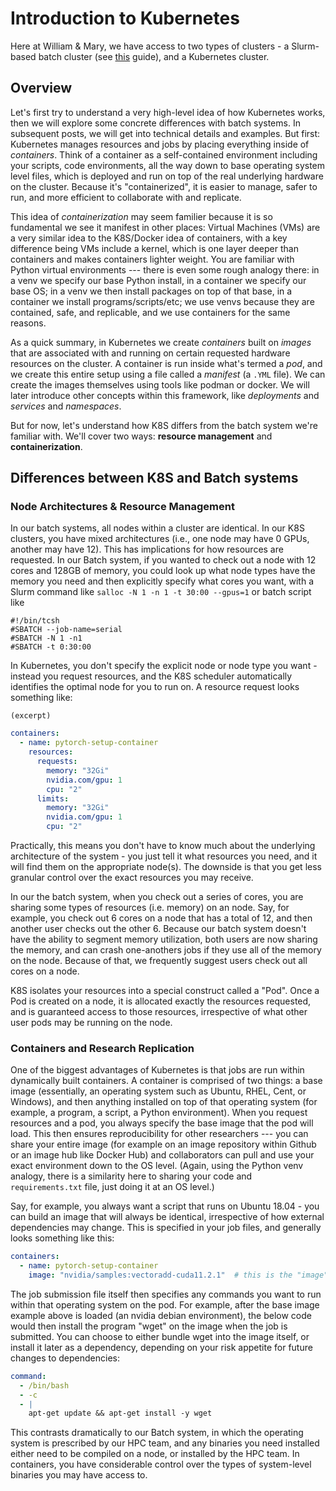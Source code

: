 # Introduction to Kubernetes

Here at William & Mary, we have access to two types of clusters - a Slurm-based batch cluster (see [this](https://hmbaier.gitbook.io/distributed-ml-w-and-m/the-batch-system/what-is-the-batch-system) guide), and a Kubernetes cluster.

## Overview

Let's first try to understand a very high-level idea of how Kubernetes works, then we will explore some concrete differences with batch systems.  In subsequent posts, we will get into technical details and examples.  But first: Kubernetes manages resources and jobs by placing everything inside of *containers*.  Think of a container as a self-contained environment including your scripts, code environments, all the way down to base operating system level files, which is deployed and run on top of the real underlying hardware on the cluster.  Because it's "containerized", it is easier to manage, safer to run, and more efficient to collaborate with and replicate.  

This idea of *containerization* may seem familier because it is so fundamental we see it manifest in other places:  Virtual Machines (VMs) are a very similar idea to the K8S/Docker idea of containers, with a key  difference being VMs include a kernel, which is one layer deeper than containers and makes containers lighter weight.  You are familiar with Python virtual environments --- there is even some rough analogy there: in a venv we specify our base Python install, in a container we specify our base OS; in a venv we then install packages on top of that base, in a container we install programs/scripts/etc; we use venvs because they are contained, safe, and replicable, and we use containers for the same reasons.

As a quick summary, in Kubernetes we create *containers* built on *images* that are associated with and running on certain requested hardware resources on the cluster.  A container is run inside what's termed a *pod*, and we create this entire setup using a file called a *manifest* (a `.YML` file).  We can create the images themselves using tools like podman or docker.  We will later introduce other concepts within this framework, like *deployments* and *services* and *namespaces*. 

But for now, let's understand how K8S differs from the batch system we're familiar with.  We'll cover two ways: **resource management** and **containerization**.


## Differences between K8S and Batch systems

### Node Architectures & Resource Management

In our batch systems, all nodes within a cluster are identical.  In our K8S clusters, you have mixed architectures (i.e., one node may have 0 GPUs, another may have 12).  This has implications for how resources are requested.  In our Batch system, if you wanted to check out a node with 12 cores and 128GB of memory, you could look up what node types have the memory you need and then explicitly specify what cores you want, with a Slurm command like ```salloc -N 1 -n 1 -t 30:00 --gpus=1``` or batch script like

```
#!/bin/tcsh
#SBATCH --job-name=serial 
#SBATCH -N 1 -n1
#SBATCH -t 0:30:00
```

In Kubernetes, you don't specify the explicit node or node type you want - instead you request resources, and the K8S scheduler automatically identifies the optimal node for you to run on.  A resource request looks something like:

`(excerpt)`
```yaml
containers:
  - name: pytorch-setup-container
    resources:
      requests:
        memory: "32Gi"
        nvidia.com/gpu: 1
        cpu: "2"
      limits:
        memory: "32Gi"
        nvidia.com/gpu: 1
        cpu: "2"
```

Practically, this means you don't have to know much about the underlying architecture of the system - you just tell it what resources you need, and it will find them on the appropriate node(s).  The downside is that you get less granular control over the exact resources you may receive.

In our the batch system, when you check out a series of cores, you are sharing some types of resources (i.e. memory) on an node.  Say, for example, you check out 6 cores on a node that has a total of 12, and then another user checks out the other 6.  Because our batch system doesn't have the ability to segment memory utilization, both users are now sharing the memory, and can crash one-anothers jobs if they use all of the memory on the node.  Because of that, we frequently suggest users check out all cores on a node.

K8S isolates your resources into a special construct called a "Pod".  Once a Pod is created on a node, it is allocated exactly the resources requested, and is guaranteed access to those resources, irrespective of what other user pods may be running on the node.  


### Containers and Research Replication

One of the biggest advantages of Kubernetes is that jobs are run within dynamically built containers.  A container is comprised of two things: a base image (essentially, an operating system such as Ubuntu, RHEL, Cent, or Windows), and then anything installed on top of that operating system (for example, a program, a script, a Python environment).  When you request resources and a pod, you always specify the base image that the pod will load.  This then ensures reproducibility for other researchers --- you can share your entire image (for example on an image repository within Github or an image hub like Docker Hub) and collaborators can pull and use your exact environment down to the OS level.  (Again, using the Python venv analogy, there is a similarity here to sharing your code and `requirements.txt` file, just doing it at an OS level.)

Say, for example, you always want a script that runs on Ubuntu 18.04 - you can build an image that will always be identical, irrespective of how external dependencies may change.  This is specified in your job files, and generally looks something like this:

```yaml
containers:
  - name: pytorch-setup-container
    image: "nvidia/samples:vectoradd-cuda11.2.1"  # this is the "image"
```

The job submission file itself then specifies any commands you want to run within that operating system on the pod.  For example, after the base image example above is loaded (an nvidia debian environment), the below code would then install the program "wget" on the image when the job is submitted.  You can choose to either bundle wget into the image itself, or install it later as a dependency, depending on your risk appetite for future changes to dependencies:

```yaml
command:
  - /bin/bash
  - -c
  - |
    apt-get update && apt-get install -y wget 
```

This contrasts dramatically to our Batch system, in which the operating system is prescribed by our HPC team, and any binaries you need installed either need to be compiled on a node, or installed by the HPC team.  In containers, you have considerable control over the types of system-level binaries you may have access to.


